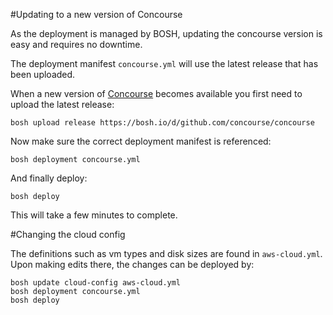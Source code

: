 #Updating to a new version of Concourse

As the deployment is managed by BOSH, updating the concourse version is easy and requires no downtime.

The deployment manifest `concourse.yml` will use the latest release that has been uploaded.

When a new version of [Concourse](https://concourse.ci/downloads.html) becomes available you first need to upload the latest release:
```
bosh upload release https://bosh.io/d/github.com/concourse/concourse
```

Now make sure the correct deployment manifest is referenced:
```
bosh deployment concourse.yml
```

And finally deploy:
```
bosh deploy
```

This will take a few minutes to complete.

#Changing the cloud config

The definitions such as vm types and disk sizes are found in `aws-cloud.yml`.  Upon making edits there, the changes can be deployed by:
```
bosh update cloud-config aws-cloud.yml
bosh deployment concourse.yml
bosh deploy
```